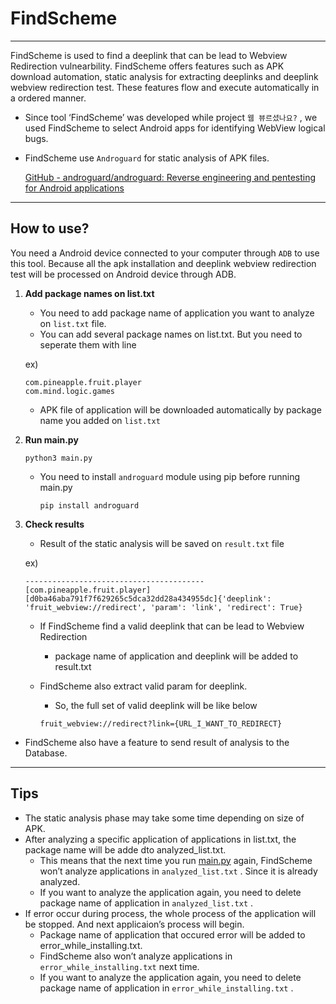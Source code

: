 # FindScheme

---

 FindScheme is used to find a deeplink that can be lead to Webview Redirection vulnearbility. FindScheme offers features such as APK download automation, static analysis for extracting deeplinks and deeplink webview redirection test. These features flow and execute automatically in a ordered manner. 

- Since tool ‘FindScheme’ was developed while project `웹 뷰르셨나요?` , we used FindScheme to select Android apps for identifying WebView logical bugs.
- FindScheme use `Androguard`  for static analysis of APK files.
    
    [GitHub - androguard/androguard: Reverse engineering and pentesting for Android applications](https://github.com/androguard/androguard)
    

---

## How to use?

You need a Android device connected to your computer through `ADB`  to use this tool. Because all the apk installation and deeplink webview redirection test will be processed on Android device through ADB.

1. **Add package names on list.txt**
    - You need to add package name of application you want to analyze on `list.txt`  file.
    - You can add several package names on list.txt. But you need to seperate them with line
    
    ex)
    
    ```
    com.pineapple.fruit.player
    com.mind.logic.games
    ```
    
    - APK file of application will be downloaded automatically by package name you added on `list.txt`

1. **Run main.py**
    
    
    ```
    python3 main.py
    ```
    
    - You need to install `androguard`  module using pip before running main.py
        
        ```
        pip install androguard
        ```
        
2. **Check results**
    - Result of the static analysis will be saved on `result.txt`  file
    
    ex)
    
    ```
    ----------------------------------------
    [com.pineapple.fruit.player]
    [d0ba46aba791f7f629265c5dca32dd28a434955dc]{'deeplink': 'fruit_webview://redirect', 'param': 'link', 'redirect': True}
    ```
    
    - If FindScheme find a valid deeplink that can be lead to Webview Redirection
        - package name of application and deeplink will be added to result.txt
    - FindScheme also extract valid param for deeplink.
        - So, the full set of valid deeplink will be like below
        
        ```
        fruit_webview://redirect?link={URL_I_WANT_TO_REDIRECT}
        ```
        

- FindScheme also have a feature to send result of analysis to the Database.

---

## Tips

- The static analysis phase may take some time depending on size of APK.
- After analyzing a specific application of applications in list.txt, the package name will be adde dto analyzed_list.txt.
    - This means that the next time you run [main.py](http://main.py) again, FindScheme won’t analyze applications in `analyzed_list.txt` . Since it is already analyzed.
    - If you want to analyze the application again, you need to delete package name of application in `analyzed_list.txt` .
- If error occur during process, the whole process of the application will be stopped. And next applicaion’s process will begin.
    - Package name of application that occured error will be added to error_while_installing.txt.
    - FindScheme also won’t analyze applications in `error_while_installing.txt`  next time.
    - If you want to analyze the application again, you need to delete package name of application in `error_while_installing.txt` .
